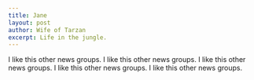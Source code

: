 ```yaml
---
title: Jane
layout: post
author: Wife of Tarzan
excerpt: Life in the jungle.
---
```


I like this other news groups.
I like this other news groups.
I like this other news groups.
I like this other news groups.
I like this other news groups.

